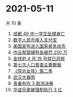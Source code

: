 # 2021-05-11

共 10 条

<!-- BEGIN ZHIHUSEARCH -->
<!-- 最后更新时间 Tue May 11 2021 04:07:58 GMT+0800 (China Standard Time) -->
1. [成都 49 中一学生坠楼身亡](https://www.zhihu.com/search?q=成都49中)
1. [数字人民币接入支付宝](https://www.zhihu.com/search?q=数字人民币)
1. [美国宣布进入国家紧急状态](https://www.zhihu.com/search?q=美国国家紧急状态)
1. [作业帮猿辅导各被罚 250 万](https://www.zhihu.com/search?q=作业帮猿辅导)
1. [金钱豹 4 月 19 号就已逃脱](https://www.zhihu.com/search?q=杭州金钱豹)
1. [第七次人口普查主要数据](https://www.zhihu.com/search?q=七普数据)
1. [《禁忌女孩》第二季](https://www.zhihu.com/search?q=禁忌女孩2)
1. [武汉大暴雨](https://www.zhihu.com/search?q=武汉暴雨)
1. [青春有你 3 取消决赛](https://www.zhihu.com/search?q=青春有你3)
1. [华谊兄弟被强制执行 3 亿](https://www.zhihu.com/search?q=华谊兄弟)
<!-- END ZHIHUSEARCH -->
